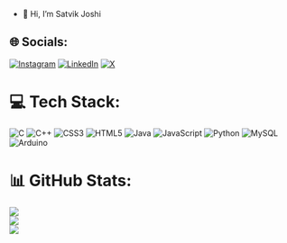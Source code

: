 - 👋 Hi, I’m Satvik Joshi
## 🌐 Socials:
[![Instagram](https://img.shields.io/badge/Instagram-%23E4405F.svg?logo=Instagram&logoColor=white)](https://instagram.com/jsatvikk) [![LinkedIn](https://img.shields.io/badge/LinkedIn-%230077B5.svg?logo=linkedin&logoColor=white)](https://linkedin.com/in/satvikjd) [![X](https://img.shields.io/badge/X-black.svg?logo=X&logoColor=white)](https://x.com/JSatvikk) 
# 💻 Tech Stack:
![C](https://img.shields.io/badge/c-%2300599C.svg?style=for-the-badge&logo=c&logoColor=white) ![C++](https://img.shields.io/badge/c++-%2300599C.svg?style=for-the-badge&logo=c%2B%2B&logoColor=white) ![CSS3](https://img.shields.io/badge/css3-%231572B6.svg?style=for-the-badge&logo=css3&logoColor=white) ![HTML5](https://img.shields.io/badge/html5-%23E34F26.svg?style=for-the-badge&logo=html5&logoColor=white) ![Java](https://img.shields.io/badge/java-%23ED8B00.svg?style=for-the-badge&logo=openjdk&logoColor=white) ![JavaScript](https://img.shields.io/badge/javascript-%23323330.svg?style=for-the-badge&logo=javascript&logoColor=%23F7DF1E) ![Python](https://img.shields.io/badge/python-3670A0?style=for-the-badge&logo=python&logoColor=ffdd54) ![MySQL](https://img.shields.io/badge/mysql-4479A1.svg?style=for-the-badge&logo=mysql&logoColor=white) ![Arduino](https://img.shields.io/badge/-Arduino-00979D?style=for-the-badge&logo=Arduino&logoColor=white)
# 📊 GitHub Stats:
![](https://github-readme-stats.vercel.app/api?username=J-satvik&theme=dark&hide_border=true&include_all_commits=false&count_private=false)<br/>
![](https://github-readme-streak-stats.herokuapp.com/?user=J-satvik&theme=dark&hide_border=true)<br/>
![](https://github-readme-stats.vercel.app/api/top-langs/?username=J-satvik&theme=dark&hide_border=true&include_all_commits=false&count_private=false&layout=compact)

 
 

<!---
J-satvik/J-satvik is a ✨ special ✨ repository because its `README.md` (this file) appears on your GitHub profile.
You can click the Preview link to take a look at your changes.
--->
